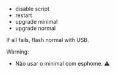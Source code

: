 - disable script
- restart
- upgrade minimal
- upgrade normal

If all fails, flash normal with USB.

Warning:

- Não usar o minimal com esphome. ⚠️

